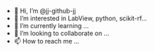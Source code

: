 - 👋 Hi, I’m @jj-github-jj
- 👀 I’m interested in LabView, python, scikit-rf...
- 🌱 I’m currently learning ...
- 💞️ I’m looking to collaborate on ...
- 📫 How to reach me ...

<!---
jj-github-jj/jj-github-jj is a ✨ special ✨ repository because its `README.md` (this file) appears on your GitHub profile.
You can click the Preview link to take a look at your changes.
--->
